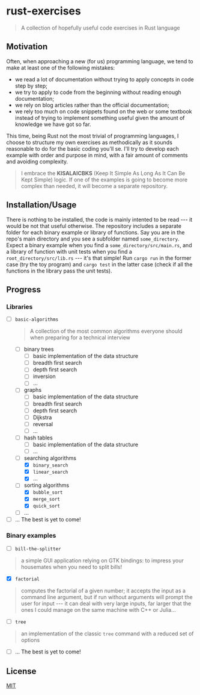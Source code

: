 # rust-exercises

> A collection of hopefully useful code exercises in Rust language

## Motivation

Often, when approaching a new (for us) programming language, we tend to make at least one of the following mistakes:
* we read a lot of documentation without trying to apply concepts in code step by step;
* we try to apply to code from the beginning without reading enough documentation;
* we rely on blog articles rather than the official documentation;
* we rely too much on code snippets found on the web or some textbook instead of trying to implement something useful given the amount of knowledge we have got so far.

This time, being Rust not the most trivial of programming languages, I choose to structure my own exercises as methodically as it sounds reasonable to do for the basic coding you'll se.
I'll try to develop each example with order and purpose in mind, with a fair amount of comments and avoiding complexity.
> I embrace the **KISALAICBKS** (Keep It Simple As Long As It Can Be Kept Simple) logic.
> If one of the examples is going to become more complex than needed, it will become a separate repository.

## Installation/Usage

There is nothing to be installed, the code is mainly intented to be read --- it would be not that useful otherwise.
The repository includes a separate folder for each binary example or library of functions.
Say you are in the repo's main directory and you see a subfolder named `some_directory`.
Expect a binary example when you find a `some_directory/src/main.rs`, and a library of function with unit tests when you find a `root_directory/src/lib.rs` --- it's that simple!
Run `cargo run` in the former case (try the toy program) and `cargo test` in the latter case (check if all the functions in the library pass the unit tests).

## Progress

### Libraries

- [ ] `basic-algorithms`
  > A collection of the most common algorithms everyone should when preparing for a technical interview
  - [ ] binary trees
    - [ ] basic implementation of the data structure
	- [ ] breadth first search
	- [ ] depth first search
	- [ ] inversion
	- [ ] ...
  - [ ] graphs
    - [ ] basic implementation of the data structure
	- [ ] breadth first search
	- [ ] depth first search
	- [ ] Dijkstra
	- [ ] reversal
	- [ ] ...
  - [ ] hash tables
    - [ ] basic implementation of the data structure
	- [ ] ...
  - [ ] searching algorithms
    - [x] `binary_search`
	- [x] `linear_search`
	- [x] ...
  - [ ] sorting algorithms
    - [x] `bubble_sort`
    - [x] `merge_sort`
    - [x] `quick_sort`
  - [ ] ...

- [ ] ... The best is yet to come!

### Binary examples

- [ ] `bill-the-splitter`
> a simple GUI application relying on GTK bindings: to impress your housemates when you need to split bills!

- [x] `factorial`
> computes the factorial of a given number; it accepts the input as a command line argument, but if run without arguments will prompt the user for input --- it can deal with very large inputs, far larger that the ones I could manage on the same machine with C++ or Julia...

- [ ] `tree`
> an implementation of the classic `tree` command with a reduced set of options

- [ ] ... The best is yet to come!

## License

[MIT](https://choosealicense.com/licenses/mit/)
